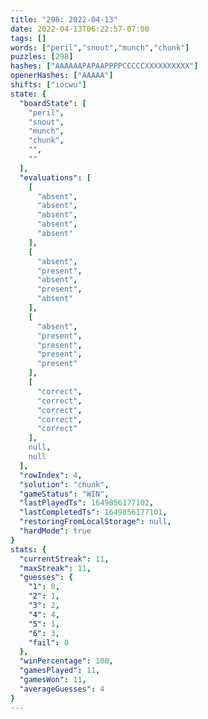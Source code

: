 ```yaml
---
title: "298: 2022-04-13"
date: 2022-04-13T06:22:57-07:00
tags: []
words: ["peril","snout","munch","chunk"]
puzzles: [298]
hashes: ["AAAAAAPAPAAPPPPCCCCCXXXXXXXXXX"]
openerHashes: ["AAAAA"]
shifts: ["iocwu"]
state: {
  "boardState": [
    "peril",
    "snout",
    "munch",
    "chunk",
    "",
    ""
  ],
  "evaluations": [
    [
      "absent",
      "absent",
      "absent",
      "absent",
      "absent"
    ],
    [
      "absent",
      "present",
      "absent",
      "present",
      "absent"
    ],
    [
      "absent",
      "present",
      "present",
      "present",
      "present"
    ],
    [
      "correct",
      "correct",
      "correct",
      "correct",
      "correct"
    ],
    null,
    null
  ],
  "rowIndex": 4,
  "solution": "chunk",
  "gameStatus": "WIN",
  "lastPlayedTs": 1649856177102,
  "lastCompletedTs": 1649856177101,
  "restoringFromLocalStorage": null,
  "hardMode": true
}
stats: {
  "currentStreak": 11,
  "maxStreak": 11,
  "guesses": {
    "1": 0,
    "2": 1,
    "3": 2,
    "4": 4,
    "5": 1,
    "6": 3,
    "fail": 0
  },
  "winPercentage": 100,
  "gamesPlayed": 11,
  "gamesWon": 11,
  "averageGuesses": 4
}
---
```


<!-- more -->
